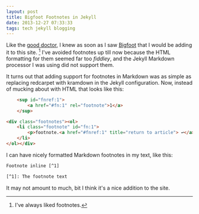 ```yaml
---
layout: post
title: Bigfoot Footnotes in Jekyll
date: 2013-12-27 07:33:33
tags: tech jekyll blogging
---
```


Like the [good doctor][1], I knew as soon as I saw [Bigfoot][2] that I would be adding it to this site. [^1] I've avoided footnotes up till now because the HTML formatting for them seemed far too *fiddley*, and the Jekyll Markdown processor I was using did not support them. 

It turns out that adding support for footnotes in Markdown was as simple as replacing redcarpet with kramdown in the Jekyll configuration. Now, instead of mucking about with HTML that looks like this:

~~~ html
    <sup id="fnref:1">
        <a href="#fn:1" rel="footnote">1</a>
    </sup>

<div class="footnotes"><ol>
    <li class="footnote" id="fn:1">
        <p>footnote.<a href="#fnref:1" title="return to article"> ↩</a><p>
    </li>
</ol></div>

~~~

I can have nicely formatted Markdown footnotes in my text, like this:

~~~ html
Footnote inline [^1]

[^1]: The footnote text

~~~

It may not amount to much, bit I think it's a nice addition to the site. 




[^1]: I've always liked footnotes. 


[1]: http://www.leancrew.com/all-this/2013/12/tweaking-bigfoot-footnotes/
[2]: http://www.bigfootjs.com
